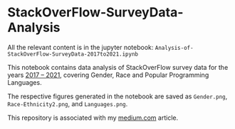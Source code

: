 # StackOverFlow-SurveyData-Analysis

All the relevant content is in the jupyter notebook: `Analysis-of-StackOverFlow-SurveyData-2017to2021.ipynb`

This notebook contains data analysis of StackOverFlow survey data for the years [2017 – 2021](https://insights.stackoverflow.com/survey), covering Gender, Race and Popular Programming Languages.

The respective figures generated in the notebook are saved as `Gender.png`, `Race-Ethnicity2.png`, and `Languages.png`. 

This repository is associated with my [medium.com](https://medium.com/@renju.s.mathew/938aa4ac46b3) article.
